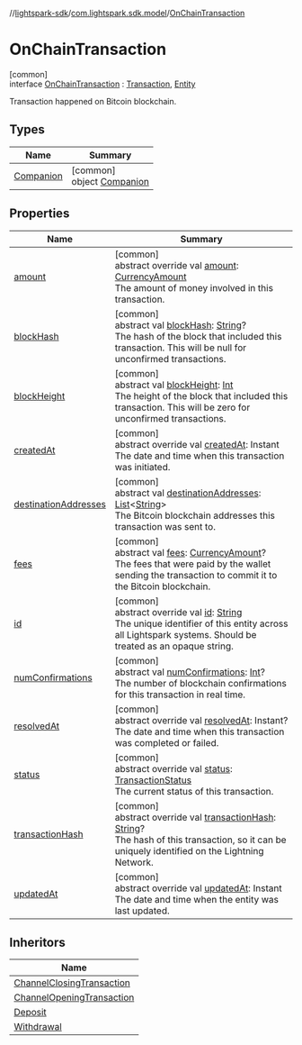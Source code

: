 //[lightspark-sdk](../../../index.md)/[com.lightspark.sdk.model](../index.md)/[OnChainTransaction](index.md)

# OnChainTransaction

[common]\
interface [OnChainTransaction](index.md) : [Transaction](../-transaction/index.md), [Entity](../-entity/index.md)

Transaction happened on Bitcoin blockchain.

## Types

| Name | Summary |
|---|---|
| [Companion](-companion/index.md) | [common]<br>object [Companion](-companion/index.md) |

## Properties

| Name | Summary |
|---|---|
| [amount](amount.md) | [common]<br>abstract override val [amount](amount.md): [CurrencyAmount](../-currency-amount/index.md)<br>The amount of money involved in this transaction. |
| [blockHash](block-hash.md) | [common]<br>abstract val [blockHash](block-hash.md): [String](https://kotlinlang.org/api/latest/jvm/stdlib/kotlin/-string/index.html)?<br>The hash of the block that included this transaction. This will be null for unconfirmed transactions. |
| [blockHeight](block-height.md) | [common]<br>abstract val [blockHeight](block-height.md): [Int](https://kotlinlang.org/api/latest/jvm/stdlib/kotlin/-int/index.html)<br>The height of the block that included this transaction. This will be zero for unconfirmed transactions. |
| [createdAt](created-at.md) | [common]<br>abstract override val [createdAt](created-at.md): Instant<br>The date and time when this transaction was initiated. |
| [destinationAddresses](destination-addresses.md) | [common]<br>abstract val [destinationAddresses](destination-addresses.md): [List](https://kotlinlang.org/api/latest/jvm/stdlib/kotlin.collections/-list/index.html)&lt;[String](https://kotlinlang.org/api/latest/jvm/stdlib/kotlin/-string/index.html)&gt;<br>The Bitcoin blockchain addresses this transaction was sent to. |
| [fees](fees.md) | [common]<br>abstract val [fees](fees.md): [CurrencyAmount](../-currency-amount/index.md)?<br>The fees that were paid by the wallet sending the transaction to commit it to the Bitcoin blockchain. |
| [id](id.md) | [common]<br>abstract override val [id](id.md): [String](https://kotlinlang.org/api/latest/jvm/stdlib/kotlin/-string/index.html)<br>The unique identifier of this entity across all Lightspark systems. Should be treated as an opaque string. |
| [numConfirmations](num-confirmations.md) | [common]<br>abstract val [numConfirmations](num-confirmations.md): [Int](https://kotlinlang.org/api/latest/jvm/stdlib/kotlin/-int/index.html)?<br>The number of blockchain confirmations for this transaction in real time. |
| [resolvedAt](resolved-at.md) | [common]<br>abstract override val [resolvedAt](resolved-at.md): Instant?<br>The date and time when this transaction was completed or failed. |
| [status](status.md) | [common]<br>abstract override val [status](status.md): [TransactionStatus](../-transaction-status/index.md)<br>The current status of this transaction. |
| [transactionHash](transaction-hash.md) | [common]<br>abstract override val [transactionHash](transaction-hash.md): [String](https://kotlinlang.org/api/latest/jvm/stdlib/kotlin/-string/index.html)?<br>The hash of this transaction, so it can be uniquely identified on the Lightning Network. |
| [updatedAt](updated-at.md) | [common]<br>abstract override val [updatedAt](updated-at.md): Instant<br>The date and time when the entity was last updated. |

## Inheritors

| Name |
|---|
| [ChannelClosingTransaction](../-channel-closing-transaction/index.md) |
| [ChannelOpeningTransaction](../-channel-opening-transaction/index.md) |
| [Deposit](../-deposit/index.md) |
| [Withdrawal](../-withdrawal/index.md) |
